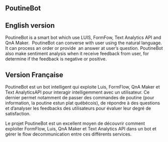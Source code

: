 ## PoutineBot

## English version

PoutineBot is a smart bot which use LUIS, FormFow, Text Analytics API and QnA Maker.  PoutineBot can converse with user using the natural language. It can process an order or provide  an answer at user’s question. PoutineBot also make sentiment analysis when it receive feedback from user, for determine if the feedback is negative or positive.

## Version Française

PoutineBot est un bot intelligent qui exploite Luis, FormFlow, QnA Maker et Text AnalyticsAPI pour interagir intelligemment avec un utilisateur. Ce dernier permet notamment de passer des commandes de poutine (pour information, la poutine estun plat québécois), de répondre à des questions et d’analyser les feedbacks des utilisateurs pour évaluer leur degré de satisfaction.

Le projet PoutineBot est un excellent moyen de découvrir comment exploiter FormFlow, Luis, QnA Maker et Text Analytics API dans un bot et gérer le flow decommunication entre ces différents services. 
